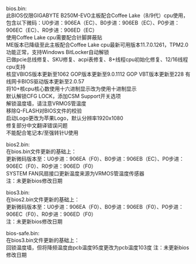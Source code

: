 bios.bin:  
此BIOS仅限GIGABYTE B250M-EVO主板配合Coffee Lake（8/9代）cpu使用，包含以下微码：U0步进：906EA（EC）、B0步进：906EB（EC）、P0步进：906EC（EC）、R0步进：906ED（EC）  
使用Coffee Lake cpu需要配合针脚屏蔽贴  
ME版本已降级至此主板配合Coffee Lake cpu最新可用版本11.7.0.1261，TPM2.0功能正常，支持Windows BitLocker自动解锁  
已做pcie总线修复、SKU修复、acpi表修复、8+线程cpu初始化修复、12/16线程cpu支持  
核显VBIOS版本更新至1062 GOP版本更新至9.0.1112 GOP VBT版本更新至228 有线网卡BIOS驱动版本更新至2.0.57  
将10+核cpu核心数使用十六进制显示改为使用十进制显示  
默认解锁CFG LOCK，添加CSM Support开关选项  
解锁温度墙，请注意VRMOS管温度  
移除Q-FLASH对BIOS文件的校验  
启动Logo更改为苹果Logo，默认分辨率1920x1080  
修复部分中文翻译错误问题  
不能配合笔记本/至强转针U使用

bios2.bin:  
在bios.bin文件更新的基础上：  
更新微码版本至：U0步进：906EA（F0）、B0步进：906EB（EC）、P0步进：906EC（F0）、R0步进：906ED（F0）  
SYSTEM FAN风扇接口更新温度来源为VRMOS管温度传感器  
注：未更新bios修改日期

bios3.bin:  
在bios2.bin文件更新的基础上：  
更新微码版本至：U0步进：906EA（F0）、B0步进：906EB（F0）、P0步进：906EC（F0）、R0步进：906ED（F0）  
注：未更新bios修改日期

bios-safe.bin:  
在bios3.bin文件更新的基础上：  
回锁温度墙，但将降频温度由pcb温度95度更改为pcb温度103度
注：未更新bios修改日期

